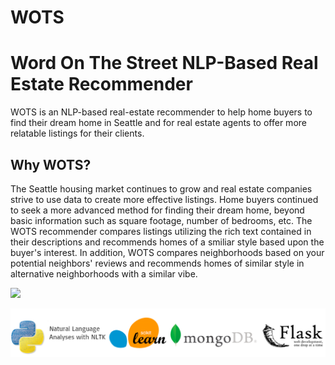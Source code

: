 # WOTS
# Word On The Street NLP-Based Real Estate Recommender
WOTS is an NLP-based real-estate recommender to help home buyers to find their dream home in Seattle and for real estate agents to offer more relatable listings for their clients.

## Why WOTS?
The Seattle housing market continues to grow and real estate companies strive to use data to create more effective listings. Home buyers continued to seek a more advanced method for finding their dream home, beyond basic information such as square footage, number of bedrooms, etc. The WOTS recommender compares listings utilizing the rich text contained in their  descriptions and recommends homes of a smiliar style based upon the buyer's interest. In addition, WOTS compares neighborhoods based on your potential neighbors' reviews and recommends homes of similar style in alternative neighborhoods with a similar vibe.

![](img/wots_record.gif)

![](img/tools.png)
